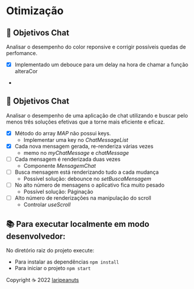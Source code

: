 # Otimização

## 🎯 Objetivos Chat

Analisar o desempenho do color reponsive e corrigir possíveis quedas de perfomance.

- [X] Implementado um debouce para um delay na hora de chamar a função alteraCor
- 
## 🎯 Objetivos Chat

Analisar o desempenho de uma aplicação de chat utilizando e buscar pelo menos três soluções efetivas que a torne mais eficiente e eficaz.

- [X] Método do array *MAP* não possui keys.
  - Implementar uma key no *ChatMessageList*
- [X] Cada nova mensagem gerada, re-renderiza várias vezes
  - memo no *myChatMessage* e *chatMessage*
- [ ] Cada mensagem é renderizada duas vezes
  - Componente *MensagemChat* 
- [ ] Busca mensagem está renderizando tudo a cada mudança
  - Possível solução: debounce no *setBuscaMensagem*
- [ ] No alto número de mensagens o aplicativo fica muito pesado
  - Possível solução: Páginação
- [ ] Alto número de renderizações na manipulação do scroll
  - Controlar *useScroll*

## 📚 Para executar localmente em modo desenvolvedor:

No diretório raiz do projeto execute:

- Para instalar as dependências `npm install`
- Para iniciar o projeto `npm start`


<p align="left">Copyright ☕ 2022 <a href="https://github.com/laripeanuts">laripeanuts</a></p>
